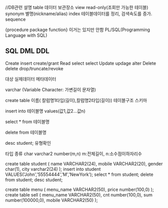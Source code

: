 //DB관련 설명
table  데이터 보관장소
view  read-only(조회만 가능한 테이블) 
synonym 별명(nickname/alias)
index 테이블데이터를 정리, 검색속도를 증가.
sequence

{procedure
package
function} 이거는 있지만 안함 PL/SQL(Programming Language with SQL)

SQL         DML         DDL
-------------------------------------------
Create      insert      create/grant
Read        select      select
Update      updage      alter
Delete      delete      drop/truncate/revoke


대상        실제데이터  메타데이터

varchar (Variable Character: 가변길이 문자열)

create table 이름( 칼럼명1타입(길이),칼럼명2타입(길이)) 테이블구조 스키마

insert into 테이블명 values(값1,값2...값n)

select * from 테이블명

delete from 테이블명

desc student; 유형확인

타입 종류
char
varchar2
number(m,n) m:전체길이, n:소수점이하자리수

create table student (
name VARCHAR2(24),
mobile VARCHAR2(20),
gender char(1),
city varchar2(24)
);
insert into student VALUES('John','55554444','M','NewYork');
select * from student;
delete from student;
desc student;

create table menu (
menu_name VARCHAR2(50),
price number(100,0)
);
create table sell (
menu_name VARCHAR2(50),
cnt number(100,0),
sum number(100000,0),
mobile VARCHAR2(50)
);
